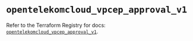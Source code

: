 # `opentelekomcloud_vpcep_approval_v1`

Refer to the Terraform Registry for docs: [`opentelekomcloud_vpcep_approval_v1`](https://registry.terraform.io/providers/opentelekomcloud/opentelekomcloud/1.36.30/docs/resources/vpcep_approval_v1).
